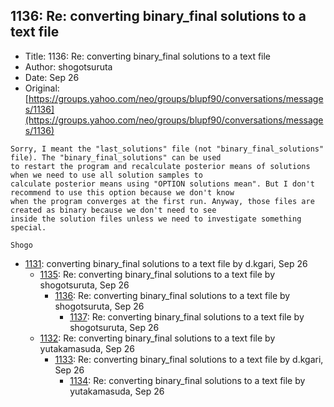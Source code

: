 ## 1136: Re: converting binary_final solutions to a text file

- Title: 1136: Re: converting binary_final solutions to a text file
- Author: shogotsuruta
- Date: Sep 26
- Original: [https://groups.yahoo.com/neo/groups/blupf90/conversations/messages/1136](https://groups.yahoo.com/neo/groups/blupf90/conversations/messages/1136)

```
Sorry, I meant the "last_solutions" file (not "binary_final_solutions" file). The "binary_final_solutions" can be used
to restart the program and recalculate posterior means of solutions when we need to use all solution samples to
calculate posterior means using "OPTION solutions mean". But I don't recommend to use this option because we don't know
when the program converges at the first run. Anyway, those files are created as binary because we don't need to see
inside the solution files unless we need to investigate something special.

Shogo
```

- [1131](1131.md): converting binary_final solutions to a text file by d.kgari, Sep 26
    - [1135](1135.md): Re: converting binary_final solutions to a text file by shogotsuruta, Sep 26
        - [1136](1136.md): Re: converting binary_final solutions to a text file by shogotsuruta, Sep 26
            - [1137](1137.md): Re: converting binary_final solutions to a text file by shogotsuruta, Sep 26
    - [1132](1132.md): Re: converting binary_final solutions to a text file by yutakamasuda, Sep 26
        - [1133](1133.md): Re: converting binary_final solutions to a text file by d.kgari, Sep 26
            - [1134](1134.md): Re: converting binary_final solutions to a text file by yutakamasuda, Sep 26
